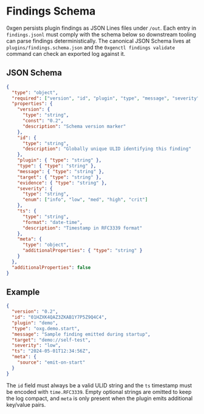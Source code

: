 # Findings Schema

0xgen persists plugin findings as JSON Lines files under `/out`. Each entry in
`findings.jsonl` must comply with the schema below so downstream tooling can
parse findings deterministically. The canonical JSON Schema lives at
`plugins/findings.schema.json` and the `0xgenctl findings validate` command can
check an exported log against it.

## JSON Schema

```json
{
  "type": "object",
  "required": ["version", "id", "plugin", "type", "message", "severity", "ts"],
  "properties": {
    "version": {
      "type": "string",
      "const": "0.2",
      "description": "Schema version marker"
    },
    "id": {
      "type": "string",
      "description": "Globally unique ULID identifying this finding"
    },
    "plugin": { "type": "string" },
    "type": { "type": "string" },
    "message": { "type": "string" },
    "target": { "type": "string" },
    "evidence": { "type": "string" },
    "severity": {
      "type": "string",
      "enum": ["info", "low", "med", "high", "crit"]
    },
    "ts": {
      "type": "string",
      "format": "date-time",
      "description": "Timestamp in RFC3339 format"
    },
    "meta": {
      "type": "object",
      "additionalProperties": { "type": "string" }
    }
  },
  "additionalProperties": false
}
```

## Example

```json
{
  "version": "0.2",
  "id": "01HZXK4QAZ3ZKAB1Y7P5Z9Q4C4",
  "plugin": "demo",
  "type": "oxg.demo.start",
  "message": "Sample finding emitted during startup",
  "target": "demo://self-test",
  "severity": "low",
  "ts": "2024-05-01T12:34:56Z",
  "meta": {
    "source": "emit-on-start"
  }
}
```

The `id` field must always be a valid ULID string and the `ts`
timestamp must be encoded with `time.RFC3339`. Empty optional strings are
omitted to keep the log compact, and `meta` is only present when the plugin
emits additional key/value pairs.
